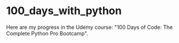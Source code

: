 # 100_days_with_python
 Here are my progress in the Udemy course: "100 Days of Code: The Complete Python Pro Bootcamp".
